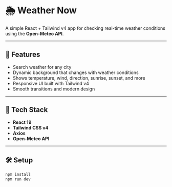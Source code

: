 # 🌦️ Weather Now

A simple React + Tailwind v4 app for checking real-time weather conditions using the **Open-Meteo API**.

---

## 🚀 Features
- Search weather for any city
- Dynamic background that changes with weather conditions
- Shows temperature, wind, direction, sunrise, sunset, and more
- Responsive UI built with Tailwind v4
- Smooth transitions and modern design

---

## 🧠 Tech Stack
- **React 19**
- **Tailwind CSS v4**
- **Axios**
- **Open-Meteo API**

---

## 🛠️ Setup
```bash
npm install
npm run dev
